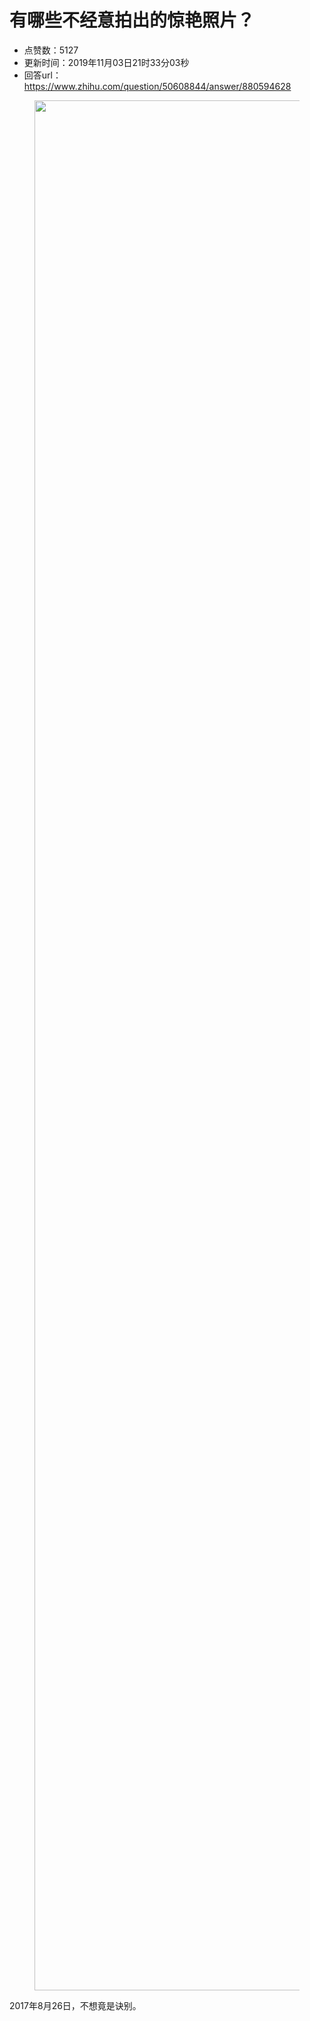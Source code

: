 # 有哪些不经意拍出的惊艳照片？
- 点赞数：5127
- 更新时间：2019年11月03日21时33分03秒
- 回答url：https://www.zhihu.com/question/50608844/answer/880594628
<body>
 <p></p>
 <figure data-size="normal">
  <img src="https://picx.zhimg.com/50/v2-2796d8b3c5d0ed4a5748754958b79053_720w.jpg?source=1940ef5c" data-rawwidth="3024" data-rawheight="4032" data-size="normal" data-original-token="v2-2796d8b3c5d0ed4a5748754958b79053" data-default-watermark-src="https://picx.zhimg.com/50/v2-f67ebc0908b57622501334886ff1fa32_720w.jpg?source=1940ef5c" class="origin_image zh-lightbox-thumb" width="3024" data-original="https://picx.zhimg.com/v2-2796d8b3c5d0ed4a5748754958b79053_r.jpg?source=1940ef5c">
 </figure>
 <p data-pid="bNGmcFBE">2017年8月26日，不想竟是诀别。</p>
</body>